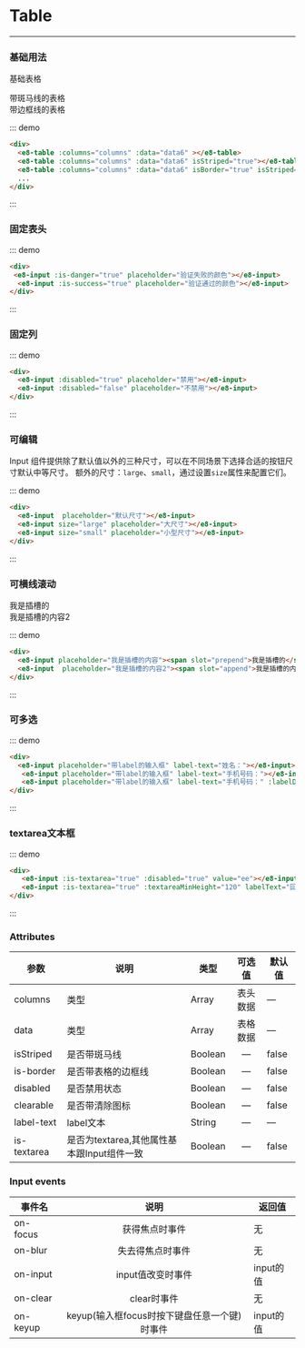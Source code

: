 # Table
----
### 基础用法
基础表格

<script>
  //验证例子组件的可用性
// import Input from '../../packages/input';  全局注册了这么没有必要单独再引入注册一次了
export default {
  data() {
    return {
      columns: [
        {
          title: "姓名",
          key: "name"
        },
        {
          title: "年龄",
          key: "age"
        },
        {
          title: "年龄2",
          key: "age2",
          width: 150,
          align: "center"
        },
        {
          title: "地址",
          key: "address",
          width: 250,
          align: "center"
        }
      ],
      columns2: [
        {
          title: "姓名",
          key: "name"
        },
        {
          title: "学校",
          key: "school"
        },
        {
          title: "班级",
          key: "inClass"
        },
        {
          title: "性别",
          key: "sex"
        },
        {
          title: "年龄1",
          key: "age1",
          width: 150,
        },
        {
          title: "年龄3",
          key: "age3"
        },
        {
          title: "年龄4",
          key: "age4",
          width: 250,
          align: "center"
        },{
          title: "手机号码",
          key: "mobile",
          width: 250,
          align: "center"
        },
        
        {
          title: "地址",
          key: "address",
          width: 250,
          align: "center"
        }
      ],
      data6: [
        {
          name: "John Brown",
          age: 18,
          school: 18,
          inClass: 18,
          sex: '男',
          age2: 18,
          age1: 1832333333,
          age3: 1348,
          age4: 18323,
          mobile: 1832312323322,
          address: "New York No. 1 Lake Park"
        },
        {
          name: "Jim Green",
          age: 18,
          school: 18,
          inClass: 18,
          sex: '男',
          age2: 18,
          age1: 1832333333,
          age3: 1348,
          age4: 18323,
          mobile: 1832312323322,
          address: "New York No. 1 Lake Park"
        },
        {
          name: "Joe Black",
          age: 18,
          school: 18,
          inClass: 18,
          sex: '男',
          age2: 18,
          age1: 1832333333,
          age3: 1348,
          age4: 18323,
          mobile: 1832312323322,
          address: "New York No. 1 Lake Park"
        },
        {
          age2: 18,
          age: 18,
          school: 18,
          inClass: 18,
          sex: '男',
          age2: 18,
          age1: 1832333333,
          age3: 1348,
          age4: 18323,
          mobile: 1832312323322,
          address: "New York No. 1 Lake Park"
        }
      ],
      data7: [
        {
          name: "John Brown",
          age: 18,
          age2: 18,
          address: "New York No. 1 Lake Park"
        },
        {
          name: "Jim Green",
          age: 24,
          age2: 18,
          address: "London No. 1 Lake Park"
        },
        {
          name: "Joe Black",
          age: 30,
          age2: 18,
          address: "Sydney No. 1 Lake Park"
        },
        {
          age2: 18,
          name: "Jon Snow",
          age: 26,
          address: "上海市闵行区华中路 1818 弄"
        },
        {
          name: "Joe Black",
          age: 30,
          age2: 18,
          address: "Sydney No. 1 Lake Park"
        },
        {
          age2: 18,
          name: "Jon Snow",
          age: 26,
          address: "上海市闵行区华中路 1818 弄"
        },
        {
          name: "Joe Black",
          age: 30,
          age2: 18,
          address: "Sydney No. 1 Lake Park"
        },
        {
          age2: 18,
          name: "Jon Snow",
          age: 26,
          address: "上海市闵行区华中路 1818 弄"
        },
        {
          name: "Joe Black",
          age: 30,
          age2: 18,
          address: "Sydney No. 1 Lake Park"
        },
        {
          age2: 18,
          name: "Jon Snow",
          age: 26,
          address: "上海市闵行区华中路 1818 弄"
        }
      ]
    };
  },
  methods: {
    inputHnaderrr(e) {
      console.log("sddd", e.target.value)
    },
    onClearVlaue(e) {
       console.log("清除了")
    }
  },
  components: {
    // Input
  }
};
</script>

<div class="demo-block">
  <div>
    <e8-table :columns="columns" :data="data6" ></e8-table>
  </div>
  <div class="m-10">
     带斑马线的表格
  </div>
  <div class="m-10">
    <e8-row  type="flex" justify="space-between">
      <e8-table :columns="columns2" :data="data6" isStriped="true"></e8-table>
    </e8-row>
      
  </div>
   <div class="m-10">
     带边框线的表格
  </div>
 <div class="m-10">
    <e8-row  type="flex" justify="space-between">
      <e8-table :columns="columns" :data="data6" isBorder="true" isStriped="true"></e8-table>
    </e8-row>
      
  </div>
</div>

::: demo
```html
<div>
  <e8-table :columns="columns" :data="data6" ></e8-table>
  <e8-table :columns="columns" :data="data6" isStriped="true"></e8-table>
  <e8-table :columns="columns" :data="data6" isBorder="true" isStriped="true"></e8-table>
  ...
</div>
```
:::

### 固定表头
<div class="demo-block">
  <e8-table :columns="columns" :data="data7" isStriped="true" height="250"></e8-table>
   <div class="m-10">
   
  </div>
</div>

::: demo
```html
<div>
 <e8-input :is-danger="true" placeholder="验证失败的颜色"></e8-input>
  <e8-input :is-success="true" placeholder="验证通过的颜色"></e8-input>
</div>
```
:::

### 固定列
<div class="demo-block">
  <e8-input :disabled="true" placeholder="禁用"></e8-input>
   <div class="m-10">
    <e8-input :disabled="false" placeholder="不禁用"></e8-input>
  </div>
  
</div>

::: demo
```html
<div>
  <e8-input :disabled="true" placeholder="禁用"></e8-input>
  <e8-input :disabled="false" placeholder="不禁用"></e8-input>
</div>
```
:::

### 可编辑
Input 组件提供除了默认值以外的三种尺寸，可以在不同场景下选择合适的按钮尺寸默认中等尺寸。
额外的尺寸：```large```、```small```，通过设置```size```属性来配置它们。

<div class="demo-block">
   <div class="m-10"><e8-input  placeholder="默认尺寸"></e8-input></div>
   <div class="m-10"><e8-input size="large" placeholder="大尺寸"></e8-input></div>
   <div class="m-10"><e8-input size="small" placeholder="小型尺寸"></e8-input></div>
</div>

::: demo
```html
<div>
  <e8-input  placeholder="默认尺寸"></e8-input>
  <e8-input size="large" placeholder="大尺寸"></e8-input>
  <e8-input size="small" placeholder="小型尺寸"></e8-input>
</div>
```
:::

### 可横线滚动
<div class="demo-block">
  <e8-input placeholder="我是插槽的内容"><span slot="prepend">我是插槽的</span></e8-input>
   <div class="m-10">
    <e8-input  placeholder="我是插槽的内容2"><span slot="append">我是插槽的内容2</span></e8-input>
  </div>
</div>

::: demo
```html
<div>
  <e8-input placeholder="我是插槽的内容"><span slot="prepend">我是插槽的</span></e8-input>
  <e8-input  placeholder="我是插槽的内容2"><span slot="append">我是插槽的内容2</span></e8-input>
</div>
```
:::

### 可多选
<div class="demo-block">
 <e8-input placeholder="带label的输入框" label-text="姓名：" ></e8-input>
   <div class="m-10">
   <e8-input placeholder="带label的输入框" label-text="手机号码："></e8-input>
  </div>
  <div class="m-10">
   <e8-input placeholder="label在输入框上面" label-text="手机号码：" :labelDirectionIsUp="true"></e8-input>
  </div>
</div>

::: demo
```html
<div>
  <e8-input placeholder="带label的输入框" label-text="姓名："></e8-input>
   <e8-input placeholder="带label的输入框" label-text="手机号码："></e8-input>
   <e8-input placeholder="带label的输入框" label-text="手机号码：" :labelDirectionIsUp="true"></e8-input>
</div>
```
:::

### textarea文本框
<div class="demo-block">
 <e8-input :is-textarea="true"  :textareaMinHeight="120" labelText="dd:" value="ee"></e8-input>
 <e8-input :is-textarea="true"  :textareaMinHeight="120" labelText="回复：" value="你好。。" :labelDirectionIsUp="true"></e8-input>
   
</div>

::: demo
```html
<div>
   <e8-input :is-textarea="true" :disabled="true" value="ee"></e8-input>
   <e8-input :is-textarea="true" :textareaMinHeight="120" labelText="回复：" value="你好。。" :labelDirectionIsUp="true"></e8-input>
</div>
```
:::

### Attributes

| 参数      | 说明    | 类型      |可选值       | 默认值   |
|---------- |-------- |---------- |:----------:|-------- |
| columns     | 类型   | Array    |   表头数据 |     —    |
| data     | 类型   | Array    |   表格数据 |     —    |
| isStriped     | 是否带斑马线   | Boolean    | — | false   |
| is-border     | 是否带表格的边框线   | Boolean    | — | false   |
| disabled  | 是否禁用状态    | Boolean   | —   | false   |
| clearable  |是否带清除图标 | Boolean   |  —  |  false  |
| label-text  |label文本 | String   |  —  |  —   |
| is-textarea  |是否为textarea,其他属性基本跟Input组件一致 | Boolean   |  —  |  false   |



### Input events


| 事件名      | 说明    | 返回值      |
|---------- |:--------:|---------- |
| on-focus  |获得焦点时事件 | 无   | 
| on-blur  |失去得焦点时事件 | 无   | 
| on-input  |input值改变时事件 | input的值   | 
| on-clear  |clear时事件 | 无   | 
| on-keyup  |keyup(输入框focus时按下键盘任意一个键)时事件 | input的值   | 
